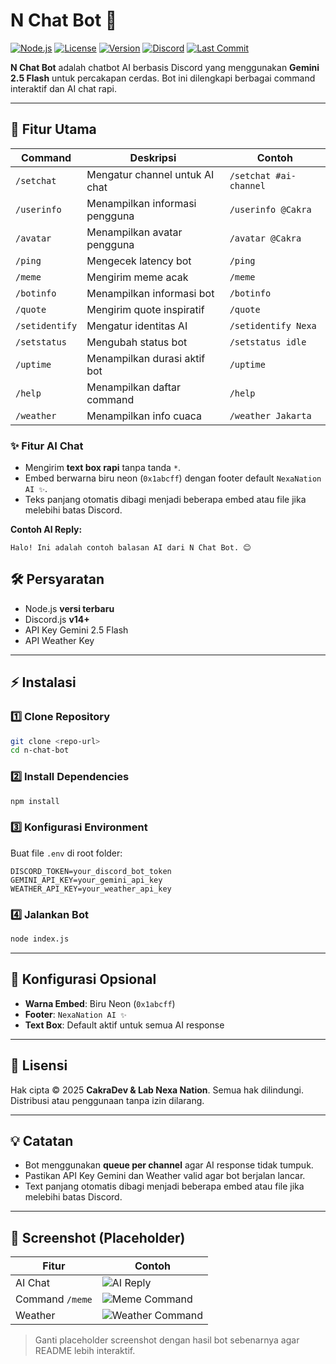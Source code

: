 # N Chat Bot 🤖

[![Node.js](https://img.shields.io/badge/Node.js-latest-green.svg)](https://nodejs.org/) 
[![License](https://img.shields.io/badge/License-Reserved-red.svg)](#) 
[![Version](https://img.shields.io/badge/Version-1.0.0-blue.svg)](#)
[![Discord](https://img.shields.io/badge/Join-Discord-7289DA?logo=discord&logoColor=white)](https://discord.gg/your-server-invite)
[![Last Commit](https://img.shields.io/github/last-commit/username/n-chat-bot)](https://github.com/username/n-chat-bot)

**N Chat Bot** adalah chatbot AI berbasis Discord yang menggunakan **Gemini 2.5 Flash** untuk percakapan cerdas. Bot ini dilengkapi berbagai command interaktif dan AI chat rapi.

---

## 🚀 Fitur Utama

| Command | Deskripsi | Contoh |
|---------|-----------|--------|
| `/setchat` | Mengatur channel untuk AI chat | `/setchat #ai-channel` |
| `/userinfo` | Menampilkan informasi pengguna | `/userinfo @Cakra` |
| `/avatar` | Menampilkan avatar pengguna | `/avatar @Cakra` |
| `/ping` | Mengecek latency bot | `/ping` |
| `/meme` | Mengirim meme acak | `/meme` |
| `/botinfo` | Menampilkan informasi bot | `/botinfo` |
| `/quote` | Mengirim quote inspiratif | `/quote` |
| `/setidentify` | Mengatur identitas AI | `/setidentify Nexa` |
| `/setstatus` | Mengubah status bot | `/setstatus idle` |
| `/uptime` | Menampilkan durasi aktif bot | `/uptime` |
| `/help` | Menampilkan daftar command | `/help` |
| `/weather` | Menampilkan info cuaca | `/weather Jakarta` |

### ✨ Fitur AI Chat
- Mengirim **text box rapi** tanpa tanda `*`.  
- Embed berwarna biru neon (`0x1abcff`) dengan footer default `NexaNation AI ✨`.  
- Teks panjang otomatis dibagi menjadi beberapa embed atau file jika melebihi batas Discord.

**Contoh AI Reply:**

```text
Halo! Ini adalah contoh balasan AI dari N Chat Bot. 😊

```

## 🛠️ Persyaratan

* Node.js **versi terbaru**
* Discord.js **v14+**
* API Key Gemini 2.5 Flash
* API Weather Key

---

## ⚡ Instalasi

### 1️⃣ Clone Repository

```bash
git clone <repo-url>
cd n-chat-bot
```

### 2️⃣ Install Dependencies

```bash
npm install
```

### 3️⃣ Konfigurasi Environment

Buat file `.env` di root folder:

```env
DISCORD_TOKEN=your_discord_bot_token
GEMINI_API_KEY=your_gemini_api_key
WEATHER_API_KEY=your_weather_api_key
```

### 4️⃣ Jalankan Bot

```bash
node index.js
```

---

## 🎨 Konfigurasi Opsional

* **Warna Embed**: Biru Neon (`0x1abcff`)
* **Footer**: `NexaNation AI ✨`
* **Text Box**: Default aktif untuk semua AI response

---

## 📄 Lisensi

Hak cipta © 2025 **CakraDev & Lab Nexa Nation**. Semua hak dilindungi.
Distribusi atau penggunaan tanpa izin dilarang.

---

## 💡 Catatan

* Bot menggunakan **queue per channel** agar AI response tidak tumpuk.
* Pastikan API Key Gemini dan Weather valid agar bot berjalan lancar.
* Text panjang otomatis dibagi menjadi beberapa embed atau file jika melebihi batas Discord.

---

## 📸 Screenshot (Placeholder)

| Fitur           | Contoh                                         |
| --------------- | ---------------------------------------------- |
| AI Chat         | ![AI Reply](assets/ai-reply.png)               |
| Command `/meme` | ![Meme Command](assets/meme-command.png)       |
| Weather         | ![Weather Command](assets/weather-command.png) |

> Ganti placeholder screenshot dengan hasil bot sebenarnya agar README lebih interaktif.

```
```
